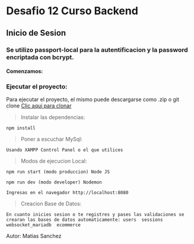 # Desafio 12 Curso Backend

## Inicio de Sesion

### Se utilizo passport-local para la autentificacion y la password encriptada con bcrypt.

#### Comenzamos:

### Ejecutar el proyecto:

Para ejecutar el proyecto, el mismo puede descargarse como .zip o git clone
[Clic aqui para clonar](https://github.com/matsanchez/desafio12-backend.git)

> Instalar las dependencias:

```
npm install
```

> Poner a escuchar MySql:

```
Usando XAMPP Control Panel o el que utilices
```

> Modos de ejecucion Local:

```
npm run start (modo produccion) Node JS

npm run dev (modo developer) Nodemon
```

```
Ingresas en el navegador http://localhost:8080
```

> Creacion Base de Datos:

`En cuanto inicies sesion o te registres y pases las validaciones se crearan las bases de datos automaticamente:
users 
sessions 
websocket_mariadb 
ecommerce 
`

Autor: Matias Sanchez
